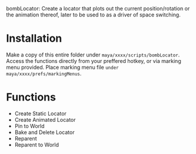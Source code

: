 bombLocator: Create a locator that plots out the current position/rotation or the animation thereof, later to be used to as a driver of space switching.

# Installation

Make a copy of this entire folder under `maya/xxxx/scripts/bombLocator`. Access the functions directly from your preffered hotkey, or via marking menu provided. Place marking menu file `under maya/xxxx/prefs/markingMenus`.

# Functions

- Create Static Locator
- Create Animated Locator
- Pin to World
- Bake and Delete Locator
- Reparent
- Reparent to World
